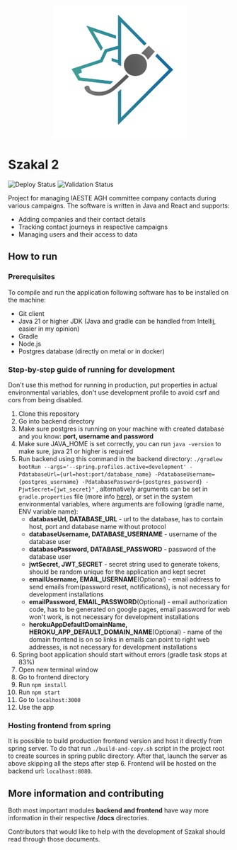 <p align="center">
<img src="/frontend/public/szakal_logo.svg" width="300">
</p>

# Szakal 2

![Deploy Status](https://github.com/AeTher97/szakal-2/actions/workflows/main.yml/badge.svg)
![Validation Status](https://github.com/AeTher97/szakal-2/actions/workflows/branch-validation.yml/badge.svg?branch=master)

Project for managing IAESTE AGH committee company contacts
during various campaigns. The software is written in Java and React  and supports:

* Adding companies and their contact details
* Tracking contact journeys in respective campaigns
* Managing users and their access to data

## How to run
### Prerequisites 
To compile and run the application following software has to be installed on the machine:
* Git client
* Java 21 or higher JDK (Java and gradle can be handled from Intellij, easier in my opinion)
* Gradle
* Node.js
* Postgres database (directly on metal or in docker)

### Step-by-step guide of running for development
Don't use this method for running in production, put properties in actual environmental variables, don't use development profile to avoid csrf and cors from being disabled.
1. Clone this repository
2. Go into backend directory
3. Make sure postgres is running on your machine with created database and you know: **port, username and password**
4. Make sure JAVA_HOME is set correctly, you can run `java -version` to make sure, java 21 or higher is required
5. Run backend using this command in the backend directory: `./gradlew bootRun --args='--spring.profiles.active=development' -PdatabaseUrl={url=host:port/database_name} -PdatabaseUsername={postgres_username} -PdatabasePassword={postgres_password} -PjwtSecret={jwt_secret}"`
, alternatively arguments can be set in `gradle.properties` file (more info [here](https://docs.gradle.org/current/userguide/build_environment.html#sec:project_properties)), or set in the system environmental variables, where arguments are following (gradle name, ENV variable name):
   * **databaseUrl, DATABASE_URL** - url to the database, has to contain host, port and database name without protocol 
   * **databaseUsername, DATABASE_USERNAME** - username of the database user
   * **databasePassword, DATABASE_PASSWORD** - password of the database user
   * **jwtSecret, JWT_SECRET** - secret string used to generate tokens, should be random unique for the application and kept secret
   * **emailUsername, EMAIL_USERNAME**(Optional) - email address to send emails from(password reset, notifications), is not necessary for development installations
   * **emailPassword, EMAIL_PASSWORD**(Optional) - email authorization code, has to be generated on google pages, email password for web won't work, is not necessary for development installations
   * **herokuAppDefaultDomainName, HEROKU_APP_DEFAULT_DOMAIN_NAME**(Optional) - name of the domain frontend is on so links in emails can point to right web addresses,  is not necessary for development installations
6. Spring boot application should start without errors (gradle task stops at 83%)
7. Open new terminal window
8. Go to frontend directory
9. Run `npm install`
10. Run `npm start`
11. Go to `localhost:3000`
12. Use the app

### Hosting frontend from spring
It is possible to build production frontend version and host it directly from spring server.
To do that run `./build-and-copy.sh` script in the project root to create sources in spring public directory. After that, launch the server as above skipping all the steps after step 6.
Frontend will be hosted on the backend url: `localhost:8080`.

## More information and contributing
Both most important modules **backend and frontend** have way more information in their respective **/docs** directories. 

Contributors that would like to help with the development of Szakal should read through those documents.
